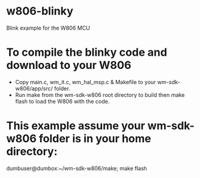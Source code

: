 # w806-blinky
Blink example for the W806 MCU

# To compile the blinky code and download to your W806
- Copy main.c, wm_it.c, wm_hal_msp.c & Makefile to your wm-sdk-w806/app/src/ folder.
- Run make from the wm-sdk-w806 root directory to build then make flash to load the W806 with the code.

# This example assume your wm-sdk-w806 folder is in your home directory:
dumbuser@dumbox:~/wm-sdk-w806/make; make flash

